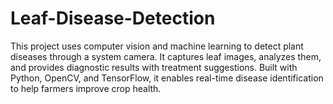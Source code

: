 # Leaf-Disease-Detection
This project uses computer vision and machine learning to detect plant diseases through a system camera. It captures leaf images, analyzes them, and provides diagnostic results with treatment suggestions. Built with Python, OpenCV, and TensorFlow, it enables real-time disease identification to help farmers improve crop health. 
